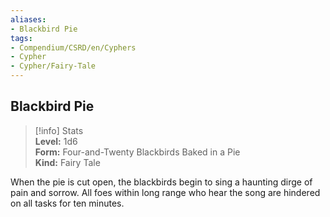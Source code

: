 ```yaml
---
aliases:
- Blackbird Pie
tags:
- Compendium/CSRD/en/Cyphers
- Cypher
- Cypher/Fairy-Tale
---
```


  
## Blackbird Pie  
>[!info] Stats  
> **Level:** 1d6  
> **Form:** Four-and-Twenty Blackbirds Baked in a Pie  
> **Kind:** Fairy Tale
  
When the pie is cut open, the blackbirds begin to sing a haunting dirge of pain and sorrow. All foes within long range who hear the song are hindered on all tasks for ten minutes.